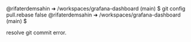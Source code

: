 @rifaterdemsahin ➜ /workspaces/grafana-dashboard (main) $ git config pull.rebase false
@rifaterdemsahin ➜ /workspaces/grafana-dashboard (main) $


resolve git commit error.